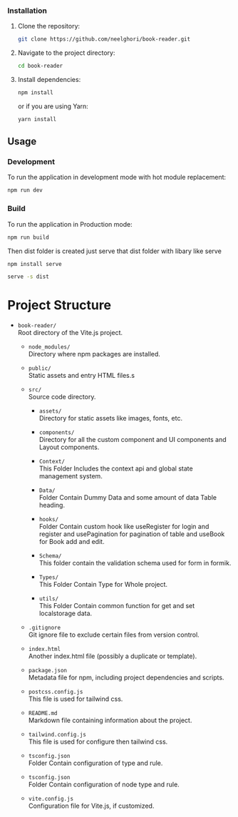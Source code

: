 ### Installation

1. Clone the repository:
   ```sh
   git clone https://github.com/neelghori/book-reader.git
   ```
2. Navigate to the project directory:
   ```sh
   cd book-reader
   ```
3. Install dependencies:
   ```sh
   npm install
   ```
   or if you are using Yarn:
   ```sh
   yarn install
   ```

## Usage

### Development

To run the application in development mode with hot module replacement:

```sh
npm run dev
```

### Build

To run the application in Production mode:

```sh
npm run build
```

Then dist folder is created just serve that dist folder with libary like serve

```sh
npm install serve
```

```sh
serve -s dist
```

# Project Structure

- `book-reader/`  
  Root directory of the Vite.js project.

  - `node_modules/`  
    Directory where npm packages are installed.

  - `public/`  
    Static assets and entry HTML files.s

  - `src/`  
    Source code directory.

    - `assets/`  
      Directory for static assets like images, fonts, etc.

    - `components/`  
      Directory for all the custom component and UI components and Layout components.
    - `Context/`  
      This Folder Includes the context api and global state management system.
    - `Data/`  
       Folder Contain Dummy Data and some amount of data Table heading.
    - `hooks/`  
      Folder Contain custom hook like useRegister for login and register and usePagination for pagination of table and useBook for Book add and edit.
    - `Schema/`  
      This folder contain the validation schema used for form in formik.
    - `Types/`  
      This Folder Contain Type for Whole project.
    - `utils/`  
      This Folder Contain common function for get and set localstorage data.

  - `.gitignore`  
    Git ignore file to exclude certain files from version control.
  - `index.html`  
    Another index.html file (possibly a duplicate or template).
  - `package.json`  
    Metadata file for npm, including project dependencies and scripts.
  - `postcss.config.js`  
    This file is used for tailwind css.
  - `README.md`  
    Markdown file containing information about the project.
  - `tailwind.config.js`  
    This file is used for configure then tailwind css.
  - `tsconfig.json`  
    Folder Contain configuration of type and rule.
  - `tsconfig.json`  
    Folder Contain configuration of node type and rule.
  - `vite.config.js`  
    Configuration file for Vite.js, if customized.
